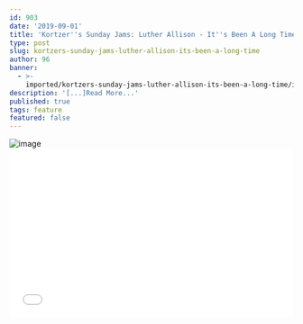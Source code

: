 ```yaml
---
id: 903
date: '2019-09-01'
title: 'Kortzer''s Sunday Jams: Luther Allison - It''s Been A Long Time - Loose Lips'
type: post
slug: kortzers-sunday-jams-luther-allison-its-been-a-long-time
author: 96
banner:
  - >-
    imported/kortzers-sunday-jams-luther-allison-its-been-a-long-time/image903.jpeg
description: '[...]Read More...'
published: true
tags: feature
featured: false
---
```

![image](../imported/kortzers-sunday-jams-luther-allison-its-been-a-long-time/image903.jpeg)<iframe width='100%' height='300' scrolling='no' frameborder='no' allow='autoplay' src='//www.youtube.com/embed/hRSiGOJ5c2c?wmode=opaque'></iframe>